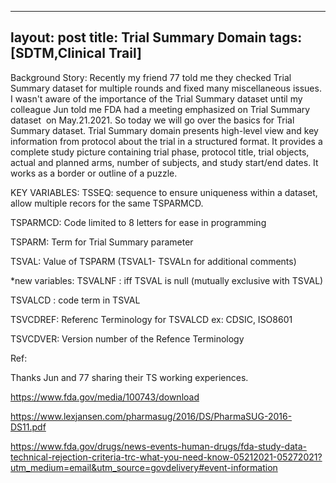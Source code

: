 
---
layout: post
title: Trial Summary Domain
tags: [SDTM,Clinical Trail]
---

Background Story: Recently my friend 77 told me they checked Trial Summary dataset for multiple rounds and fixed many miscellaneous issues.
I wasn't aware of the importance of the Trial Summary dataset until my colleague Jun told me FDA had a meeting emphasized on Trial Summary dataset  on May.21.2021. So today we will go over the basics for Trial Summary dataset. Trial Summary domain presents high-level view and key information from protocol about the trial in a structured format. It provides a complete study picture containing trial phase, protocol title, trial objects, actual and planned arms,
number of subjects, and study start/end dates. It works as a border or outline of a puzzle.


KEY VARIABLES:
TSSEQ: sequence to ensure uniqueness within a dataset, allow multiple recors for the same TSPARMCD.

TSPARMCD: Code limited to 8 letters for ease in programming

TSPARM: Term for Trial Summary parameter

TSVAL: Value of TSPARM
(TSVAL1- TSVALn for additional comments)

*new variables:
TSVALNF : iff TSVAL is null
(mutually exclusive with TSVAL)

TSVALCD : code term in TSVAL

TSVCDREF: Referenc Terminology for TSVALCD 
ex: CDSIC, ISO8601 

TSVCDVER: Version number of the Refence Terminology



Ref:

Thanks Jun and 77 sharing their TS working experiences.

https://www.fda.gov/media/100743/download

https://www.lexjansen.com/pharmasug/2016/DS/PharmaSUG-2016-DS11.pdf

https://www.fda.gov/drugs/news-events-human-drugs/fda-study-data-technical-rejection-criteria-trc-what-you-need-know-05212021-05272021?utm_medium=email&utm_source=govdelivery#event-information
 
